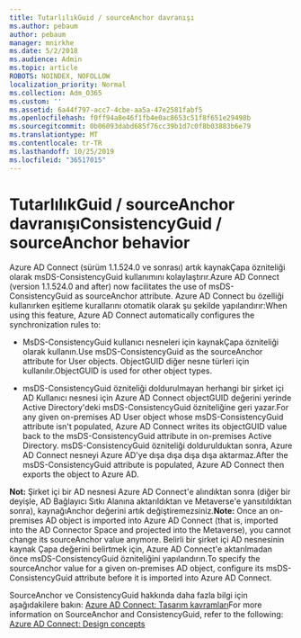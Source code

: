 ```yaml
---
title: TutarlılıkGuid / sourceAnchor davranışı
ms.author: pebaum
author: pebaum
manager: mnirkhe
ms.date: 5/2/2018
ms.audience: Admin
ms.topic: article
ROBOTS: NOINDEX, NOFOLLOW
localization_priority: Normal
ms.collection: Adm_O365
ms.custom: ''
ms.assetid: 6a44f797-acc7-4cbe-aa5a-47e2581fabf5
ms.openlocfilehash: f0ff94a8e46f1fb4e0ac8653c51f8f651e29498b
ms.sourcegitcommit: 0b06093dabd685f76cc39b1d7c0f8b03883b6e79
ms.translationtype: MT
ms.contentlocale: tr-TR
ms.lasthandoff: 10/25/2019
ms.locfileid: "36517015"
---
```

# <a name="consistencyguid--sourceanchor-behavior"></a><span data-ttu-id="a03e3-102">TutarlılıkGuid / sourceAnchor davranışı</span><span class="sxs-lookup"><span data-stu-id="a03e3-102">ConsistencyGuid / sourceAnchor behavior</span></span>

<span data-ttu-id="a03e3-103">Azure AD Connect (sürüm 1.1.524.0 ve sonrası) artık kaynakÇapa özniteliği olarak msDS-ConsistencyGuid kullanımını kolaylaştırır.</span><span class="sxs-lookup"><span data-stu-id="a03e3-103">Azure AD Connect (version 1.1.524.0 and after) now facilitates the use of msDS-ConsistencyGuid as sourceAnchor attribute.</span></span> <span data-ttu-id="a03e3-104">Azure AD Connect bu özelliği kullanırken eşitleme kurallarını otomatik olarak şu şekilde yapılandırır:</span><span class="sxs-lookup"><span data-stu-id="a03e3-104">When using this feature, Azure AD Connect automatically configures the synchronization rules to:</span></span>
  
- <span data-ttu-id="a03e3-105">MsDS-ConsistencyGuid kullanıcı nesneleri için kaynakÇapa özniteliği olarak kullanın.</span><span class="sxs-lookup"><span data-stu-id="a03e3-105">Use msDS-ConsistencyGuid as the sourceAnchor attribute for User objects.</span></span> <span data-ttu-id="a03e3-106">ObjectGUID diğer nesne türleri için kullanılır.</span><span class="sxs-lookup"><span data-stu-id="a03e3-106">ObjectGUID is used for other object types.</span></span>
    
- <span data-ttu-id="a03e3-107">msDS-ConsistencyGuid özniteliği doldurulmayan herhangi bir şirket içi AD Kullanıcı nesnesi için Azure AD Connect objectGUID değerini yerinde Active Directory'deki msDS-ConsistencyGuid özniteliğine geri yazar.</span><span class="sxs-lookup"><span data-stu-id="a03e3-107">For any given on-premises AD User object whose msDS-ConsistencyGuid attribute isn't populated, Azure AD Connect writes its objectGUID value back to the msDS-ConsistencyGuid attribute in on-premises Active Directory.</span></span> <span data-ttu-id="a03e3-108">msDS-ConsistencyGuid özniteliği doldurulduktan sonra, Azure AD Connect nesneyi Azure AD'ye dışa dışa dışa dışa aktarmaz.</span><span class="sxs-lookup"><span data-stu-id="a03e3-108">After the msDS-ConsistencyGuid attribute is populated, Azure AD Connect then exports the object to Azure AD.</span></span>
    
 <span data-ttu-id="a03e3-109">**Not:** Şirket içi bir AD nesnesi Azure AD Connect'e alındıktan sonra (diğer bir deyişle, AD Bağlayıcı Sıtkı Alanına aktarıldıktan ve Metaverse'e yansıtıldıktan sonra), kaynağıAnchor değerini artık değiştiremezsiniz.</span><span class="sxs-lookup"><span data-stu-id="a03e3-109">**Note:** Once an on-premises AD object is imported into Azure AD Connect (that is, imported into the AD Connector Space and projected into the Metaverse), you cannot change its sourceAnchor value anymore.</span></span> <span data-ttu-id="a03e3-110">Belirli bir şirket içi AD nesnesinin kaynak Çapa değerini belirtmek için, Azure AD Connect'e aktarılmadan önce msDS-ConsistencyGuid özniteliğini yapılandırın.</span><span class="sxs-lookup"><span data-stu-id="a03e3-110">To specify the sourceAnchor value for a given on-premises AD object, configure its msDS-ConsistencyGuid attribute before it is imported into Azure AD Connect.</span></span> 
  
<span data-ttu-id="a03e3-111">SourceAnchor ve ConsistencyGuid hakkında daha fazla bilgi için aşağıdakilere bakın: [Azure AD Connect: Tasarım kavramları](https://docs.microsoft.com/azure/active-directory/connect/active-directory-aadconnect-design-concepts)</span><span class="sxs-lookup"><span data-stu-id="a03e3-111">For more information on SourceAnchor and ConsistencyGuid, refer to the following: [Azure AD Connect: Design concepts](https://docs.microsoft.com/azure/active-directory/connect/active-directory-aadconnect-design-concepts)</span></span>
  

